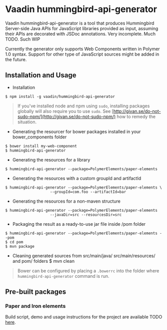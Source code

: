# Vaadin hummingbird-api-generator

Vaadin hummingbird-api-generator is a tool that produces Hummingbird Server-side Java APIs for JavaScript libraries provided as input, assuming their APIs are decorated with JSDoc annotations.
Very incomplete. Much TODO. Such WIP

Currently the generator only supports Web Components written in Polymer 1.0 syntax. Support for other type of JavaScript sources might be added in the future.

## Installation and Usage

- Installation
```shell
$ npm install -g vaadin/hummingbird-api-generator
```
> If you've installed node and npm using `sudo`, installing packages globally will also require you to use `sudo`. See [http://givan.se/do-not-sudo-npm/](http://givan.se/do-not-sudo-npm/) how to remedy the situation.

- Generating the resourcer for bower packages installed in your bower_components folder
```shell
$ bower install my-web-component
$ hummingbird-api-generator
```
- Generating the resources for a library
```shell
$ hummingbird-api-generator --package=PolymerElements/paper-elements
```
- Generating the resources with a custom groupId and artifactId
```shell
$ hummingbird-api-generator --package=PolymerElements/paper-elements \
                    --groupId=com.foo --artifactId=bar
```
- Generating the resources for a non-maven structure
```shell
$ hummingbird-api-generator --package=PolymerElements/paper-elements
                    --javaDir=src --resourcesDir=src
```
- Packaging the result as a ready-to-use jar file inside /pom folder
```shell
$ hummingbird-api-generator --package=PolymerElements/paper-elements --pom
$ cd pom
$ mvn package
```
- Cleaning generated sources from src/main/java/ src/main/resources/ and pom/ folders
$ mvn clean

> Bower can be configured by placing a `.bowerrc` into the folder where `hummingbird-api-generator` command is run.

## Pre-built packages

### Paper and Iron elements

Build script, demo and usage instructions for the project are available TODO [here](https://github.com/vaadin/hummingbird-demo).
